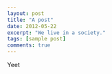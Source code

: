 ```yaml
---
layout: post
title: "A post"
date: 2012-05-22
excerpt: "We live in a society."
tags: [sample post]
comments: true
---
```


Yeet

